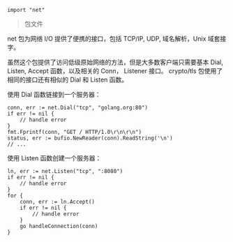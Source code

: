 ```
import "net"
```

> 包文件
[]()


net 包为网络 I/O 提供了便携的接口，包括 TCP/IP, UDP, 域名解析，Unix 域套接字。

虽然这个包提供了访问低级原始网络的方法，但是大多数客户端只需要基本 Dial, Listen, Accept 函数，以及相关的 Conn， Listener 接口。
crypto/tls 包使用了相同的接口还有相似的 Dial 和 Listen 函数。  

使用 Dial 函数链接到一个服务器：
```
conn, err := net.Dial("tcp", "golang.org:80")
if err != nil {
	// handle error
}
fmt.Fprintf(conn, "GET / HTTP/1.0\r\n\r\n")
status, err := bufio.NewReader(conn).ReadString('\n')
// ...
```
使用 Listen 函数创建一个服务器：
```
ln, err := net.Listen("tcp", ":8080")
if err != nil {
	// handle error
}
for {
	conn, err := ln.Accept()
	if err != nil {
		// handle error
	}
	go handleConnection(conn)
}
```
